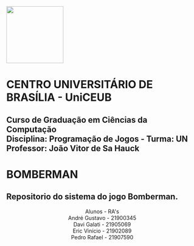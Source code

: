 <div align="left">
<img src="https://user-images.githubusercontent.com/58218137/130082979-2df16255-3144-4a6e-94d2-9f84fdbfafec.png" width="150px"/>
</div>
<h1>CENTRO UNIVERSITÁRIO DE BRASÍLIA - UniCEUB<br></h1>
<h2>Curso de Graduação em Ciências da Computação<br>
Disciplina: Programação de Jogos - Turma: UN<br>
Professor: João Vitor de Sa Hauck<br></h2>


<h1>BOMBERMAN</h1>
 
 <h2>Repositorio do sistema do jogo Bomberman.</h2>
<center>
 Alunos           - RA's<br>
 André Gustavo    - 21900345<br>
 Davi Galati      - 21905069<br>
 Eric Vinício     - 21902089<br>
 Pedro Rafael     - 21907590</center>


